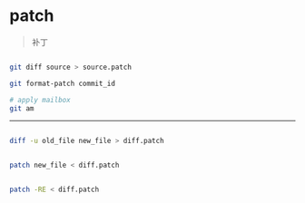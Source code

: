 # patch
> 补丁













```sh

git diff source > source.patch

git format-patch commit_id

# apply mailbox
git am


```


---

```sh

diff -u old_file new_file > diff.patch


patch new_file < diff.patch


patch -RE < diff.patch
```